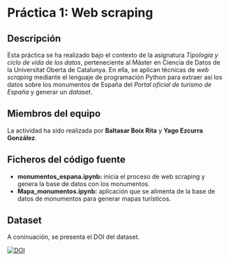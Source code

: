 # Práctica 1: Web scraping

## Descripción

Esta práctica se ha realizado bajo el contexto de la asignatura _Tipología y ciclo de vida de los datos_, perteneciente al Máster en Ciencia de Datos de la Universitat Oberta de Catalunya. En ella, se aplican técnicas de _web scraping_ mediante el lenguaje de programación Python para extraer así los datos sobre los monumentos de España del _Portal oficial de turismo de España_ y generar un _dataset_.

## Miembros del equipo

La actividad ha sido realizada por **Baltasar Boix Rita** y **Yago Ezcurra González**.

## Ficheros del código fuente
* **monumentos_espana.ipynb:** inicia el proceso de web scraping y genera la base de datos con los monumentos.
* **Mapa_monumentos.ipynb:** aplicación que se alimenta de la base de datos de monumentos para generar mapas turísticos.

## Dataset
A coninuación, se presenta el DOI del dataset.

[![DOI](https://zenodo.org/badge/DOI/10.5281/zenodo.4672497.svg)](https://doi.org/10.5281/zenodo.4672497)

